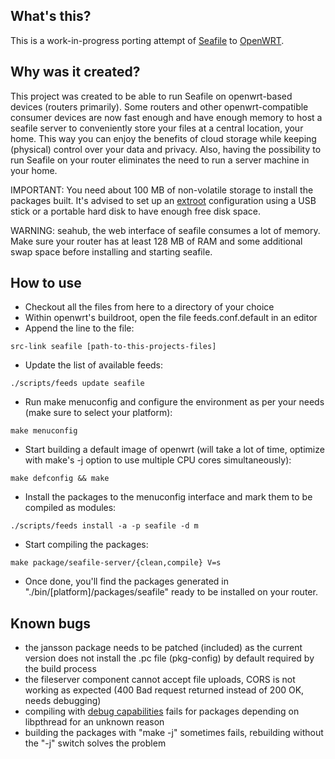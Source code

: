 
What's this?
------------

This is a work-in-progress porting attempt of <a href="http://seafile.com/">Seafile</a> to <a href="http://openwrt.org/">OpenWRT</a>.

Why was it created?
-------------------

This project was created to be able to run Seafile on openwrt-based devices (routers primarily). Some routers and other openwrt-compatible consumer devices are now fast enough and have enough memory to host a seafile server to conveniently store your files at a central location, your home. This way you can enjoy the benefits of cloud storage while keeping (physical) control over your data and privacy. Also, having the possibility to run Seafile on your router eliminates the need to run a server machine in your home.

IMPORTANT: You need about 100 MB of non-volatile storage to install the packages built. It's advised to set up an <a href="http://wiki.openwrt.org/doc/howto/extroot">extroot</a> configuration using a USB stick or a portable hard disk to have enough free disk space.

WARNING: seahub, the web interface of seafile consumes a lot of memory. Make sure your router has at least 128 MB of RAM and some additional swap space before installing and starting seafile.

How to use
----------

* Checkout all the files from here to a directory of your choice
* Within openwrt's buildroot, open the file feeds.conf.default in an editor
* Append the line to the file:

<code>src-link seafile [path-to-this-projects-files]</code>

* Update the list of available feeds:

<code>./scripts/feeds update seafile</code>

* Run make menuconfig and configure the environment as per your needs (make sure to select your platform):

<code>make menuconfig</code>

* Start building a default image of openwrt (will take a lot of time, optimize with make's -j option to use multiple CPU cores simultaneously):

<code>make defconfig && make</code>

* Install the packages to the menuconfig interface and mark them to be compiled as modules:

<code>./scripts/feeds install -a -p seafile -d m</code>

* Start compiling the packages:

<code>make package/seafile-server/{clean,compile} V=s</code>

* Once done, you'll find the packages generated in "./bin/[platform]/packages/seafile" ready to be installed on your router.

Known bugs
----------

* the jansson package needs to be patched (included) as the current version does not install the .pc file (pkg-config) by default required by the build process
* the fileserver component cannot accept file uploads, CORS is not working as expected (400 Bad request returned instead of 200 OK, needs debugging)
* compiling with <a href="http://wiki.openwrt.org/doc/devel/gdb">debug capabilities</a> fails for packages depending on libpthread for an unknown reason
* building the packages with "make -j" sometimes fails, rebuilding without the "-j" switch solves the problem
